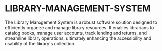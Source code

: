 # LIBRARY-MANAGEMENT-SYSTEM
The Library Management System is a robust software solution designed to efficiently organize and manage library resources. It enables librarians to catalog books, manage user accounts, track lending and returns, and streamline library operations, ultimately enhancing the accessibility and usability of the library's collection.
